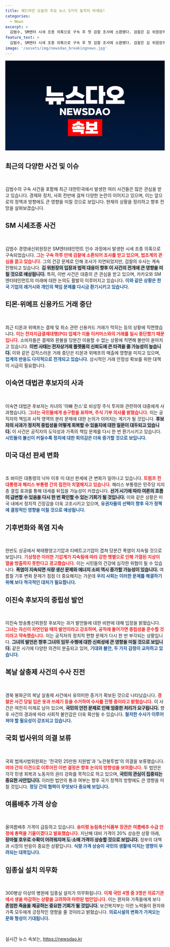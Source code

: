 ```yaml
---
title: 헤드라인 오늘의 주요 뉴스 5가지 놓치지 마세요!
categories:
  - News
excerpt: >
  김범수, SM엔터 시세 조종 의혹으로 구속 후 첫 검찰 조사에 소환됐다. 검찰은 김 위원장의 동선과 건강상의 이유 등을 철저히 확인하며 수사를 진행 중이며, 과연 그의 진실은 무엇일까? 클릭해서 자세히 알아보세요!
feature_text: >
  김범수, SM엔터 시세 조종 의혹으로 구속 후 첫 검찰 조사에 소환됐다. 검찰은 김 위원장의 동선과 건강상의 이유 등을 철저히 확인하며 수사를 진행 중이며, 과연 그의 진실은 무엇일까? 클릭해서 자세히 알아보세요!
image: '/assets/img/newsdao_breakingnews.jpg'
---
```


<p><img src="/assets/img/newsdao_breakingnews.jpg" alt="pcversion 속보" /></p>

<h2 data-ke-size="size26">최근의 다양한 사건 및 이슈</h2>

<p data-ke-size="size16">&nbsp;</p>

<p>김범수의 구속 사건을 포함해 최근 대한민국에서 발생한 여러 사건들은 많은 관심을 받고 있습니다. 경제와 정치, 사회 전반에 걸쳐 다양한 논란이 이어지고 있으며, 이는 앞으로의 정책과 방향에도 큰 영향을 미칠 것으로 보입니다. 현재의 상황을 정리하고 향후 전망을 살펴보겠습니다.</p>

<h2 data-ke-size="size26">SM 시세조종 사건</h2>

<p data-ke-size="size16">&nbsp;</p>

<p>김범수 경영쇄신위원장은 SM엔터테인먼트 인수 과정에서 발생한 시세 조종 의혹으로 구속되었습니다. <b><span style="color: #ee2323;">그는 구속 하루 만에 검찰에 소환되어 조사를 받고 있으며, 법조계의 관심을 끌고 있습니다.</span></b> 그의 건강 문제로 인해 조사가 지연되었지만, 검찰의 수사는 계속 진행되고 있습니다. <b><span style="background-color: #21538527;">김 위원장의 입장과 법적 대응이 향후 이 사건의 전개에 큰 영향을 미칠 것으로 예상됩니다.</span></b> 특히, 이번 사건은 대중의 큰 관심을 받고 있으며, 카카오와 SM엔터테인먼트의 미래에 대한 논의도 활발히 이루어지고 있습니다. <b><span style="color: #1a5490;">이와 같은 상황은 한국 기업의 레거시와 개인의 책임 문제를 다시금 환기시키고 있습니다.</span></b></p>

<h2 data-ke-size="size26">티몬·위메프 신용카드 거래 중단</h2>

<p data-ke-size="size16">&nbsp;</p>

<p>최근 티몬과 위메프는 결제 및 취소 관련 신용카드 거래가 막히는 등의 상황에 직면했습니다. <b><span style="color: #ee2323;">이는 전자지급결제대행(PG) 업체가 이들 이커머스와의 거래를 일시 중단했기 때문입니다.</span></b> 소비자들은 결제와 환불을 당분간 이용할 수 없는 상황에 직면해 불만이 쏟아지고 있습니다. <b><span style="background-color: #21538527;">이번 사태는 전자상거래 플랫폼의 신뢰도에 큰 타격을 줄 가능성이 높습니다.</span></b> 이와 같은 갑작스러운 거래 중단은 티몬과 위메프의 매출에 영향을 미치고 있으며, <b><span style="color: #1a5490;">업계의 반응도 다각적으로 전개되고 있습니다.</span></b> 상시적인 거래 안정성 확보를 위한 대책이 시급히 필요합니다.</p>

<h2 data-ke-size="size26">이숙연 대법관 후보자의 사과</h2>

<p data-ke-size="size16">&nbsp;</p>

<p>이숙연 대법관 후보자는 자녀의 '아빠 찬스'로 비상장 주식 투자와 관련하여 대중에게 사과했습니다. <b><span style="color: #ee2323;">그녀는 국민들에게 송구함을 표하며, 주식 기부 의사를 밝혔습니다.</span></b> 이는 공직자의 책임과 사적 영역의 분리 문제에 대한 논의가 이어지는 계기가 될 것입니다. <b><span style="background-color: #21538527;">후보자의 사과가 정치적 중립성을 어떻게 회복할 수 있을지에 대한 질문이 대두되고 있습니다.</span></b> 이 사건은 공직자의 도덕성과 가족의 책임 문제를 다시 한 번 환기시키고 있습니다. <b><span style="color: #1a5490;">시민들의 불신이 커질수록 정치에 대한 회의감은 더욱 증가할 것으로 보입니다.</span></b></p>

<h2 data-ke-size="size26">미국 대선 판세 변화</h2>

<p data-ke-size="size16">&nbsp;</p>

<p>조 바이든 대통령의 낙마 이후 미 대선 판세에 큰 변화가 일어나고 있습니다. <b><span style="color: #ee2323;">트럼프 전 대통령과 해리스 부통령 간의 접전이 치열해지고 있습니다.</span></b> 해리스 부통령은 민주당 지지층 결집 효과를 통해 대세를 뒤집을 가능성이 커졌습니다. <b><span style="background-color: #21538527;">선거 시기에 따라 여론의 흐름이 급변할 수 있음을 다시 한 번 확인할 수 있는 기회가 될 것입니다.</span></b> 이와 같은 상황은 미국 내에서 정치적 긴장감을 더욱 고조시키고 있으며, <b><span style="color: #1a5490;">유권자들의 선택이 향후 국가 정책에 결정적인 영향을 미칠 것으로 예상됩니다.</span></b></p>

<h2 data-ke-size="size26">기후변화와 폭염 지속</h2>

<p data-ke-size="size16">&nbsp;</p>

<p>한반도 상공에서 북태평양고기압과 티베트고기압이 겹쳐 당분간 폭염이 지속될 것으로 보입니다. <b><span style="color: #ee2323;">기상청은 이러한 기압계가 지속됨에 따라 강한 햇볕으로 인해 가열된 지상이 열을 방출하지 못한다고 경고했습니다.</span></b> 이는 시민들의 건강에 심각한 위협이 될 수 있습니다. <b><span style="background-color: #21538527;">폭염이 지속되면 식량 생산 문제와 에너지 소비 역시 증가할 가능성이 있습니다.</span></b> 여름철 기후 변화 문제가 점점 더 중요해지는 가운데 <b><span style="color: #1a5490;">우리 사회는 이러한 문제를 해결하기 위해 보다 적극적인 대처가 필요합니다.</span></b></p>

<h2 data-ke-size="size26">이진숙 후보자의 중립성 발언</h2>

<p data-ke-size="size16">&nbsp;</p>

<p>이진숙 방송통신위원장 후보자는 과거 발언들에 대한 비판에 대해 입장을 밝혔습니다. <b><span style="color: #ee2323;">그녀는 자신이 자연인일 때의 발언이라고 강조하며, 공직에 들어가면 중립성을 준수할 것이라고 약속했습니다.</span></b> 이는 공직자의 정치적 편향 문제가 다시 한 번 부각되는 상황입니다. <b><span style="background-color: #21538527;">그녀의 발언은 향후 그녀의 임무 수행에 대한 신뢰성에 큰 영향을 미칠 것으로 보입니다.</span></b> 같은 시기에 다양한 의견이 분출되고 있어, <b><span style="color: #1a5490;">기대와 불안, 두 가지 감정이 교차하고 있습니다.</span></b></p>

<h2 data-ke-size="size26">복날 살충제 사건의 수사 진전</h2>

<p data-ke-size="size16">&nbsp;</p>

<p>경북 봉화군의 복날 살충제 사건에서 유의미한 증거가 확보된 것으로 나타났습니다. <b><span style="color: #ee2323;">경찰은 사건 당일 입은 옷과 쓰레기 등을 수거하여 수사를 진행 중이라고 밝혔습니다.</span></b> 이 사건은 여전히 미제로 남아 있으며, <b><span style="background-color: #21538527;">국민의 안전 문제로 인해 엄중한 처리가 요구됩니다.</span></b> 향후 사건의 경과에 따라 사회적 불안감은 더욱 확산될 수 있습니다. <b><span style="color: #1a5490;">철저한 수사가 이루어져야 할 필요성이 강조되고 있습니다.</span></b></p>

<h2 data-ke-size="size26">국회 법사위의 의결 보류</h2>

<p data-ke-size="size16">&nbsp;</p>

<p>국회 법제사법위원회는 '전국민 25만원 지원법'과 '노란봉투법'의 의결을 보류했습니다. <b><span style="color: #ee2323;">여야 간의 이견으로 이루어진 이번 결정은 향후 논의의 방향성을 보여줍니다.</span></b> 두 법안은 각각 민생 회복과 노동자의 권리 강화를 목적으로 하고 있으며, <b><span style="background-color: #21538527;">국민의 관심이 집중되는 중요한 사안입니다.</span></b> 이러한 법안의 통과 여부는 향후 국가 정책의 방향에도 큰 영향을 미칠 것입니다. <b><span style="color: #1a5490;">정당 간의 협력이 무엇보다 중요해 보입니다.</span></b></p>

<h2 data-ke-size="size26">여름배추 가격 상승</h2>

<p data-ke-size="size16">&nbsp;</p>

<p>올여름배추 가격이 급등하고 있습니다. <b><span style="color: #ee2323;">송미령 농림축산식품부 장관은 여름배추 수급 안정에 총력을 기울이겠다고 발표했습니다.</span></b> 지난해 대비 가격이 20% 상승한 상황 아래, <b><span style="background-color: #21538527;">장마철 호우로 수확이 어려워지며 도·소매 가격이 상승할 것으로 보입니다.</span></b> 정부의 대책과 시장의 반응이 중요한 상황입니다. <b><span style="color: #1a5490;">식량 가격 상승이 국민의 생활에 미치는 영향이 우려되는 대목입니다.</span></b></p>

<h2 data-ke-size="size26">임종실 설치 의무화</h2>

<p data-ke-size="size16">&nbsp;</p>

<p>300병상 이상의 병원에 임종실 설치가 의무화됩니다. <b><span style="color: #ee2323;">이제 국민 4명 중 3명은 의료기관에서 생을 마감하는 상황을 고려하여 마련된 법안입니다.</span></b> 이는 환자와 가족들에게 보다 <b><span style="background-color: #21538527;">존엄한 죽음을 제공하는 중요한 기회가 될 것입니다.</span></b> 보건복지부는 이런 노력들이 환자와 가족 모두에게 긍정적인 영향을 줄 것이라고 밝혔습니다. <b><span style="color: #1a5490;">의료시설의 변화가 가져오는 문화 형성이 기대됩니다.</span></b></p>

<p data-ke-size="size16">&nbsp;</p>
실시간 뉴스 속보는, <a href="https://newsdao.kr" rel="dofollow">https://newsdao.kr</a>


